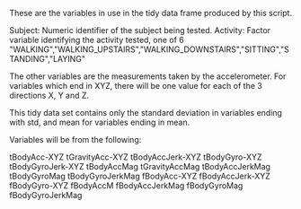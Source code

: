 
These are the variables in use in the tidy data frame produced by this script.

Subject: Numeric identifier of the subject being tested.
Activity: Factor variable identifying the activity tested, one of 6 "WALKING","WALKING_UPSTAIRS","WALKING_DOWNSTAIRS","SITTING","STANDING","LAYING"

The other variables are the measurements taken by the accelerometer. For variables which end in XYZ, there will be one value for each of the 3 directions X, Y and Z.  

This tidy data set contains only the standard deviation in variables ending with std, and mean for variables ending in mean.

Variables will be from the following:

tBodyAcc-XYZ
tGravityAcc-XYZ
tBodyAccJerk-XYZ
tBodyGyro-XYZ
tBodyGyroJerk-XYZ
tBodyAccMag
tGravityAccMag
tBodyAccJerkMag
tBodyGyroMag
tBodyGyroJerkMag
fBodyAcc-XYZ
fBodyAccJerk-XYZ
fBodyGyro-XYZ
fBodyAccM
fBodyAccJerkMag
fBodyGyroMag
fBodyGyroJerkMag
